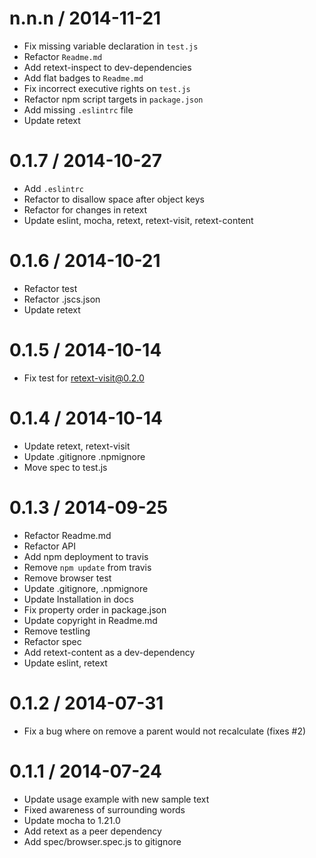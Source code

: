 
n.n.n / 2014-11-21
==================

 * Fix missing variable declaration in `test.js`
 * Refactor `Readme.md`
 * Add retext-inspect to dev-dependencies
 * Add flat badges to `Readme.md`
 * Fix incorrect executive rights on `test.js`
 * Refactor npm script targets in `package.json`
 * Add missing `.eslintrc` file
 * Update retext

0.1.7 / 2014-10-27
==================

 * Add `.eslintrc`
 * Refactor to disallow space after object keys
 * Refactor for changes in retext
 * Update eslint, mocha, retext, retext-visit, retext-content

0.1.6 / 2014-10-21
==================

 * Refactor test
 * Refactor .jscs.json
 * Update retext

0.1.5 / 2014-10-14
==================

 * Fix test for retext-visit@0.2.0

0.1.4 / 2014-10-14
==================

 * Update retext, retext-visit
 * Update .gitignore .npmignore
 * Move spec to test.js

0.1.3 / 2014-09-25
==================

 * Refactor Readme.md
 * Refactor API
 * Add npm deployment to travis
 * Remove `npm update` from travis
 * Remove browser test
 * Update .gitignore, .npmignore
 * Update Installation in docs
 * Fix property order in package.json
 * Update copyright in Readme.md
 * Remove testling
 * Refactor spec
 * Add retext-content as a dev-dependency
 * Update eslint, retext

0.1.2 / 2014-07-31
==================

 * Fix a bug where on remove a parent would not recalculate (fixes #2)

0.1.1 / 2014-07-24
==================

 * Update usage example with new sample text
 * Fixed awareness of surrounding words
 * Update mocha to 1.21.0
 * Add retext as a peer dependency
 * Add spec/browser.spec.js to gitignore
